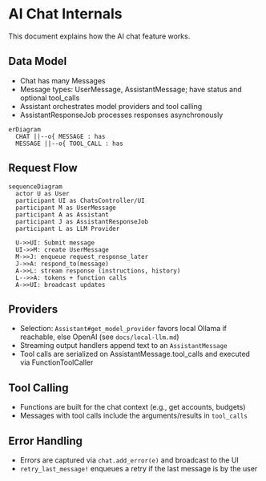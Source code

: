 # AI Chat Internals

This document explains how the AI chat feature works.

## Data Model

- Chat has many Messages
- Message types: UserMessage, AssistantMessage; have status and optional tool_calls
- Assistant orchestrates model providers and tool calling
- AssistantResponseJob processes responses asynchronously

```mermaid
erDiagram
  CHAT ||--o{ MESSAGE : has
  MESSAGE ||--o{ TOOL_CALL : has
```

## Request Flow

```mermaid
sequenceDiagram
  actor U as User
  participant UI as ChatsController/UI
  participant M as UserMessage
  participant A as Assistant
  participant J as AssistantResponseJob
  participant L as LLM Provider

  U->>UI: Submit message
  UI->>M: create UserMessage
  M->>J: enqueue request_response_later
  J->>A: respond_to(message)
  A->>L: stream response (instructions, history)
  L-->>A: tokens + function calls
  A->>UI: broadcast updates
```

## Providers

- Selection: `Assistant#get_model_provider` favors local Ollama if reachable, else OpenAI (see `docs/local-llm.md`)
- Streaming output handlers append text to an `AssistantMessage`
- Tool calls are serialized on AssistantMessage.tool_calls and executed via FunctionToolCaller

## Tool Calling

- Functions are built for the chat context (e.g., get accounts, budgets)
- Messages with tool calls include the arguments/results in `tool_calls`

## Error Handling

- Errors are captured via `chat.add_error(e)` and broadcast to the UI
- `retry_last_message!` enqueues a retry if the last message is by the user
